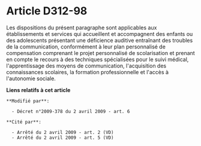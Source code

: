 # Article D312-98

Les dispositions du présent paragraphe sont applicables aux établissements et services qui accueillent et accompagnent des
enfants ou des adolescents présentant une déficience auditive entraînant des troubles de la communication, conformément à
leur plan personnalisé de compensation comprenant le projet personnalisé de scolarisation et prenant en compte le recours à
des techniques spécialisées pour le suivi médical, l'apprentissage des moyens de communication, l'acquisition des
connaissances scolaires, la formation professionnelle et l'accès à l'autonomie sociale.

**Liens relatifs à cet article**

	**Modifié par**:

	  - Décret n°2009-378 du 2 avril 2009 - art. 6

	**Cité par**:

	  - Arrêté du 2 avril 2009 - art. 2 (VD)
	  - Arrêté du 2 avril 2009 - art. 5 (VD)
